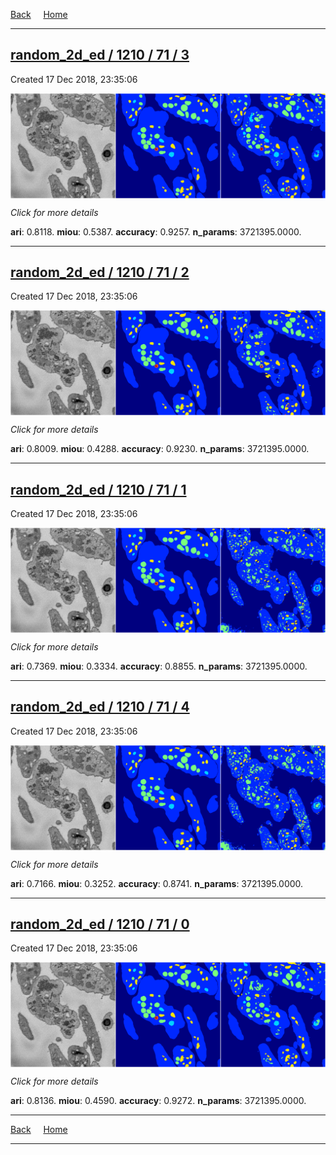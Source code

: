 
[Back](..)&nbsp;&nbsp;&nbsp;&nbsp;&nbsp;[Home](https://leapmanlab.github.io/snapshots)

---

<div class="summary"><a href="3"><h2>random_2d_ed / 1210 / 71 / 3</h2></a><p>Created 17 Dec 2018, 23:35:06
</p><a href="3"><img src="3/media/summary.png" align="center"></a><p>
<i>Click for more details</i>
</p></div>

**ari**: 0.8118. **miou**: 0.5387. **accuracy**: 0.9257. **n_params**: 3721395.0000. 

---

<div class="summary"><a href="2"><h2>random_2d_ed / 1210 / 71 / 2</h2></a><p>Created 17 Dec 2018, 23:35:06
</p><a href="2"><img src="2/media/summary.png" align="center"></a><p>
<i>Click for more details</i>
</p></div>

**ari**: 0.8009. **miou**: 0.4288. **accuracy**: 0.9230. **n_params**: 3721395.0000. 

---

<div class="summary"><a href="1"><h2>random_2d_ed / 1210 / 71 / 1</h2></a><p>Created 17 Dec 2018, 23:35:06
</p><a href="1"><img src="1/media/summary.png" align="center"></a><p>
<i>Click for more details</i>
</p></div>

**ari**: 0.7369. **miou**: 0.3334. **accuracy**: 0.8855. **n_params**: 3721395.0000. 

---

<div class="summary"><a href="4"><h2>random_2d_ed / 1210 / 71 / 4</h2></a><p>Created 17 Dec 2018, 23:35:06
</p><a href="4"><img src="4/media/summary.png" align="center"></a><p>
<i>Click for more details</i>
</p></div>

**ari**: 0.7166. **miou**: 0.3252. **accuracy**: 0.8741. **n_params**: 3721395.0000. 

---

<div class="summary"><a href="0"><h2>random_2d_ed / 1210 / 71 / 0</h2></a><p>Created 17 Dec 2018, 23:35:06
</p><a href="0"><img src="0/media/summary.png" align="center"></a><p>
<i>Click for more details</i>
</p></div>

**ari**: 0.8136. **miou**: 0.4590. **accuracy**: 0.9272. **n_params**: 3721395.0000. 

---

[Back](..)&nbsp;&nbsp;&nbsp;&nbsp;&nbsp;[Home](https://leapmanlab.github.io/snapshots)

---